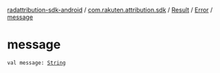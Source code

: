 [radattribution-sdk-android](../../../index.md) / [com.rakuten.attribution.sdk](../../index.md) / [Result](../index.md) / [Error](index.md) / [message](./message.md)

# message

`val message: `[`String`](https://kotlinlang.org/api/latest/jvm/stdlib/kotlin/-string/index.html)